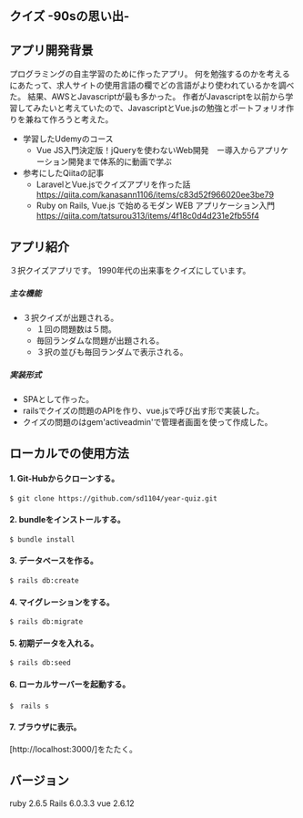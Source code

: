 ## クイズ -90sの思い出-

## アプリ開発背景
プログラミングの自主学習のために作ったアプリ。
何を勉強するのかを考えるにあたって、求人サイトの使用言語の欄でどの言語がより使われているかを調べた。
結果、AWSとJavascriptが最も多かった。
作者がJavascriptを以前から学習してみたいと考えていたので、JavascriptとVue.jsの勉強とポートフォリオ作りを兼ねて作ろうと考えた。

- 学習したUdemyのコース
  - Vue JS入門決定版！jQueryを使わないWeb開発　ー導入からアプリケーション開発まで体系的に動画で学ぶ
- 参考にしたQiitaの記事
  - LaravelとVue.jsでクイズアプリを作った話 https://qiita.com/kanasann1106/items/c83d52f966020ee3be79
  - Ruby on Rails, Vue.js で始めるモダン WEB アプリケーション入門 https://qiita.com/tatsurou313/items/4f18c0d4d231e2fb55f4

## アプリ紹介
３択クイズアプリです。
1990年代の出来事をクイズにしています。

##### 主な機能
- ３択クイズが出題される。
  - １回の問題数は５問。
  - 毎回ランダムな問題が出題される。
  - ３択の並びも毎回ランダムで表示される。

##### 実装形式
- SPAとして作った。
- railsでクイズの問題のAPIを作り、vue.jsで呼び出す形で実装した。
- クイズの問題のはgem'activeadmin'で管理者画面を使って作成した。

## ローカルでの使用方法
#### 1. Git-Hubからクローンする。
`$ git clone https://github.com/sd1104/year-quiz.git`
#### 2. bundleをインストールする。
`$ bundle install`
#### 3. データベースを作る。
`$ rails db:create`
#### 4. マイグレーションをする。
`$ rails db:migrate`
#### 5. 初期データを入れる。
`$ rails db:seed`
#### 6. ローカルサーバーを起動する。
`$　rails s`
#### 7. ブラウザに表示。
[http://localhost:3000/]をたたく。

## バージョン
ruby 2.6.5
Rails 6.0.3.3
vue 2.6.12
